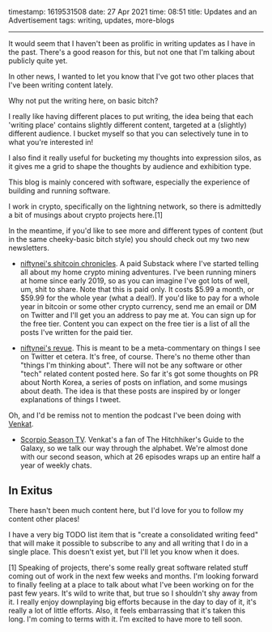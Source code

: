timestamp: 1619531508
date: 27 Apr 2021
time: 08:51
title: Updates and an Advertisement
tags: writing, updates, more-blogs

---
It would seem that I haven't been as prolific in writing updates as I have in the past. There's a good reason for this, but not one that I'm talking about publicly quite yet.

In other news, I wanted to let you know that I've got two other places that I've been writing content lately. 

Why not put the writing here, on basic bitch? 

I really like having different places to put writing, the idea being that each 'writing place' contains slightly different content, targeted at a (slightly) different audience. I bucket myself so that you can selectively tune in to what you're interested in!

I also find it really useful for bucketing my thoughts into expression silos, as it gives me a grid to shape the thoughts by audience and exhibition type.

This blog is mainly concered with software, especially the experience of building and running software. 

I work in crypto, specifically on the lightning network, so there is admittedly a bit of musings about crypto projects here.[1]

In the meantime, if you'd like to see more and different types of content (but in the same cheeky-basic bitch style) you should check out my two new newsletters.

- [niftynei's shitcoin chronicles](https://chainfail.substack.com). A paid Substack where I've started telling all about my home crypto mining adventures. I've been running miners at home since early 2019, so as you can imagine I've got lots of well, um, shit to share. Note that this is paid only. It costs $5.99 a month, or $59.99 for the whole year (what a deal!). If you'd like to pay for a whole year in bitcoin or some other crypto currency, send me an email or DM on Twitter and I'll get you an address to pay me at. You can sign up for the free tier. Content you can expect on the free tier is a list of all the posts I've written for the paid tier.

- [niftynei's revue](https://www.getrevue.co/profile/niftynei). This is meant to be a meta-commentary on things I see on Twitter et cetera. It's free, of course. There's no theme other than "things I'm thinking about". There will not be any software or other "tech" related content posted here. So far it's got some thoughts on PR about North Korea, a series of posts on inflation, and some musings about death. The idea is that these posts are inspired by or longer explanations of things I tweet.

Oh, and I'd be remiss not to mention the podcast I've been doing with [Venkat](https://twitter.com/vgr).

- [Scorpio Season TV](https://www.youtube.com/channel/UCxdmv6Oei95Vm7LAGrz0Zfw). Venkat's a fan of The Hitchhiker's Guide to the Galaxy, so we talk our way through the alphabet. We're almost done with our second season, which at 26 episodes wraps up an entire half a year of weekly chats.

## In Exitus
There hasn't been much content here, but I'd love for you to follow my content other places!

I have a very big TODO list item that is "create a consolidated writing feed" that will make it possible to subscribe to any and all writing that I do in a single place. This doesn't exist yet, but I'll let you know when it does.


[1] Speaking of projects, there's some really great software related stuff coming out of work in the next few weeks and months. I'm looking forward to finally feeling at a place to talk about what I've been working on for the past few years. It's wild to write that, but true so I shouldn't shy away from it. I really enjoy downplaying big efforts because in the day to day of it, it's really a lot of little efforts. Also, it feels embarrassing that it's taken this long. I'm coming to terms with it. I'm excited to have more to tell soon.
